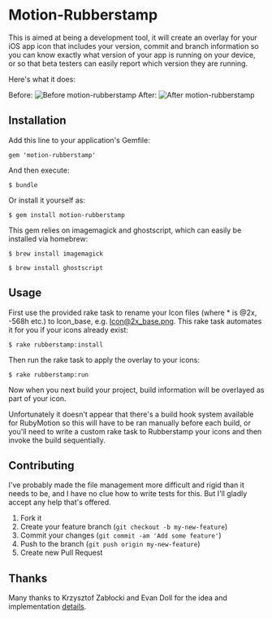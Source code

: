 # Motion-Rubberstamp

This is aimed at being a development tool, it will create an
overlay for your iOS app icon that includes your version, commit
and branch information so you can know exactly what version of
your app is running on your device, or so that beta testers can
easily report which version they are running.

Here's what it does:

Before:
![Before motion-rubberstamp](https://s3.amazonaws.com/iconoclastweb/github/icon-before.png "Before motion-rubberstamp")
After:
![After motion-rubberstamp](https://s3.amazonaws.com/iconoclastweb/github/icon_after.png "After motion-rubberstamp")

## Installation

Add this line to your application's Gemfile:

    gem 'motion-rubberstamp'

And then execute:

    $ bundle

Or install it yourself as:

    $ gem install motion-rubberstamp

This gem relies on imagemagick and ghostscript, which
can easily be installed via homebrew:

    $ brew install imagemagick

    $ brew install ghostscript

## Usage

First use the provided rake task to rename your Icon files (where * is @2x, -568h etc.) to Icon_base, e.g.
Icon@2x_base.png. This rake task automates it for you if your icons already exist:

    $ rake rubberstamp:install

Then run the rake task to apply the overlay to your icons:

    $ rake rubberstamp:run

Now when you next build your project, build information will be overlayed
as part of your icon.

Unfortunately it doesn't appear that there's a build hook system available for
RubyMotion so this will have to be ran manually before each build, or
you'll need to write a custom rake task to Rubberstamp your icons and
then invoke the build sequentially.

## Contributing

I've probably made the file management more difficult and rigid than it needs to be, and I have no
clue how to write tests for this. But I'll gladly accept any help that's offered.

1. Fork it
2. Create your feature branch (`git checkout -b my-new-feature`)
3. Commit your changes (`git commit -am 'Add some feature'`)
4. Push to the branch (`git push origin my-new-feature`)
5. Create new Pull Request

## Thanks

Many thanks to Krzysztof Zabłocki and Evan Doll for the idea and
implementation
[details](http://www.merowing.info/2013/03/overlaying-application-version-on-top-of-your-icon/).
